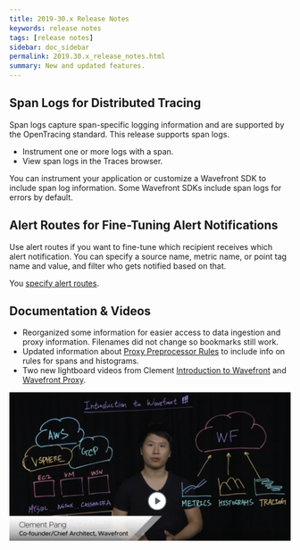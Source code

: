 ```yaml
---
title: 2019-30.x Release Notes
keywords: release notes
tags: [release notes]
sidebar: doc_sidebar
permalink: 2019.30.x_release_notes.html
summary: New and updated features.
---
```


## Span Logs for Distributed Tracing

Span logs capture span-specific logging information and are supported by the OpenTracing standard. This release supports span logs.

* Instrument one or more logs with a span.
* View span logs in the Traces browser.

You can instrument your application or customize a Wavefront SDK to include span log information. Some Wavefront SDKs include span logs for errors by default.

## Alert Routes for Fine-Tuning Alert Notifications

Use alert routes if you want to fine-tune which recipient receives which alert notification. You can specify a source name, metric name, or point tag name and value, and filter who gets notified based on that.

You [specify alert routes](webhooks_alert_notification.html#add-custom-alert-routes). 

## Documentation & Videos

* Reorganized some information for easier access to data ingestion and proxy information. Filenames did not change so bookmarks still work.
* Updated information about [Proxy Preprocessor Rules](proxies_preprocessor_rules.html) to include info on rules for spans and histograms.
* Two new lightboard videos from Clement [Introduction to Wavefront](https://youtu.be/90mw6Vcmlt4) and [Wavefront Proxy](https://youtu.be/Lrm8UuxrsqA).

<p><a href="https://youtu.be/90mw6Vcmlt4" target="_blank"><img src="/images/v_intro_clement.png" style="width: 700px;" alt="Wavefront proxies video"/></a>
</p>
